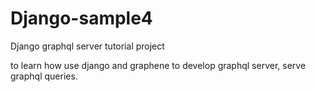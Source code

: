 # Django-sample4
Django graphql server tutorial project

to learn how use django and graphene to develop graphql server, serve graphql queries.
